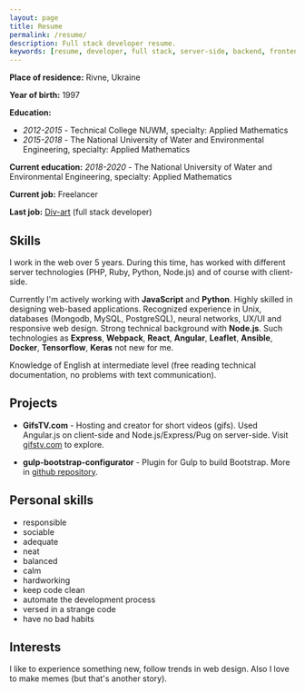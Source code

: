```yaml
---
layout: page
title: Resume
permalink: /resume/
description: Full stack developer resume.
keywords: [resume, developer, full stack, server-side, backend, frontend, programming, love programming]
---
```


__Place of residence:__ Rivne, Ukraine

__Year of birth:__ 1997

__Education:__

 * _2012-2015_ - Technical College NUWM, specialty: Applied Mathematics
 * _2015-2018_ - The National University of Water and Environmental Engineering, specialty: Applied Mathematics

__Current education:__ _2018-2020_ - The National University of Water and Environmental Engineering, specialty: Applied Mathematics

__Current job:__ Freelancer

__Last job:__ [Div-art](http://div-art.com/) (full stack developer)


## Skills

I work in the web over 5 years. During this time, has worked with different server technologies (PHP, Ruby, Python, Node.js) and of course with client-side.

Currently I'm actively working with __JavaScript__ and __Python__. Highly skilled in designing web-based applications. Recognized experience in Unix, databases (Mongodb, MySQL, PostgreSQL), neural networks, UX/UI and responsive web design. Strong technical background with __Node.js__. Such technologies as __Express__, __Webpack__, __React__, __Angular__, __Leaflet__, __Ansible__, __Docker__, __Tensorflow__, __Keras__ not new for me.

Knowledge of English at intermediate level (free reading technical documentation, no problems with text communication).


## Projects

* __GifsTV.com__ - Hosting and creator for short videos (gifs). Used Angular.js on client-side and Node.js/Express/Pug on server-side. Visit [gifstv.com](https://gifstv.com/) to explore.

* __gulp-bootstrap-configurator__ - Plugin for Gulp to build Bootstrap. More in [github repository](https://github.com/rapkin/gulp-bootstrap-configurator).


## Personal skills

* responsible
* sociable
* adequate
* neat
* balanced
* calm
* hardworking
* keep code clean
* automate the development process
* versed in a strange code
* have no bad habits


## Interests

I like to experience something new, follow trends in web design. Also I love to make memes (but that's another story).
